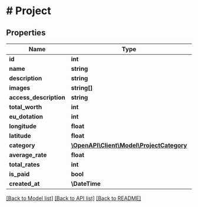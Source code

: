 # # Project

## Properties

Name | Type | Description | Notes
------------ | ------------- | ------------- | -------------
**id** | **int** |  |
**name** | **string** |  |
**description** | **string** |  |
**images** | **string[]** |  |
**access_description** | **string** |  |
**total_worth** | **int** |  |
**eu_dotation** | **int** |  |
**longitude** | **float** |  |
**latitude** | **float** |  |
**category** | [**\OpenAPI\Client\Model\ProjectCategory**](ProjectCategory.md) |  |
**average_rate** | **float** |  |
**total_rates** | **int** |  |
**is_paid** | **bool** |  |
**created_at** | **\DateTime** |  |

[[Back to Model list]](../../README.md#models) [[Back to API list]](../../README.md#endpoints) [[Back to README]](../../README.md)
